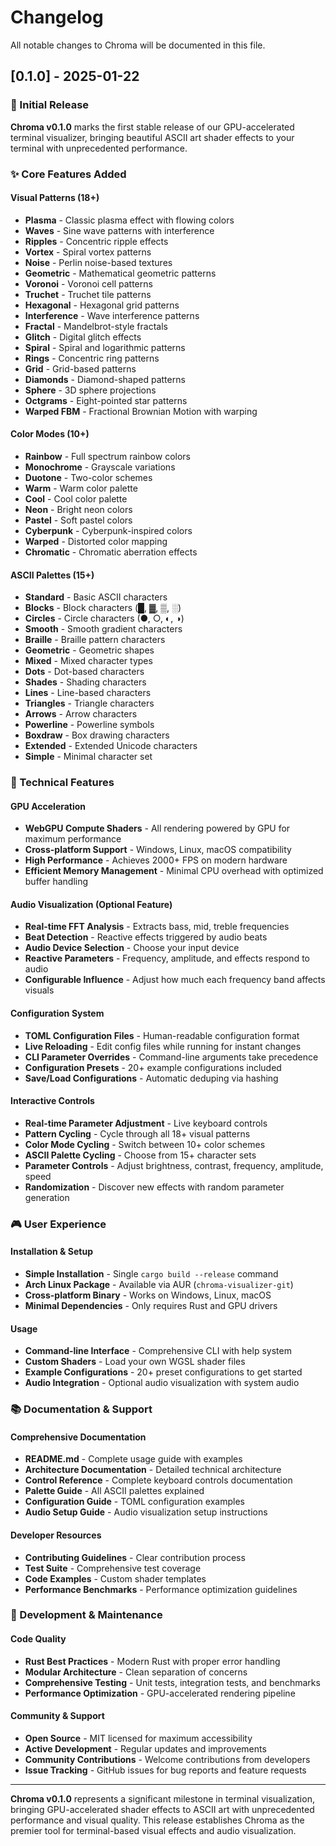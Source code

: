 # Changelog

All notable changes to Chroma will be documented in this file.

## [0.1.0] - 2025-01-22

### 🎉 Initial Release

**Chroma v0.1.0** marks the first stable release of our GPU-accelerated terminal visualizer, bringing beautiful ASCII art shader effects to your terminal with unprecedented performance.

### ✨ Core Features Added

#### Visual Patterns (18+)
- **Plasma** - Classic plasma effect with flowing colors
- **Waves** - Sine wave patterns with interference
- **Ripples** - Concentric ripple effects  
- **Vortex** - Spiral vortex patterns
- **Noise** - Perlin noise-based textures
- **Geometric** - Mathematical geometric patterns
- **Voronoi** - Voronoi cell patterns
- **Truchet** - Truchet tile patterns
- **Hexagonal** - Hexagonal grid patterns
- **Interference** - Wave interference patterns
- **Fractal** - Mandelbrot-style fractals
- **Glitch** - Digital glitch effects
- **Spiral** - Spiral and logarithmic patterns
- **Rings** - Concentric ring patterns
- **Grid** - Grid-based patterns
- **Diamonds** - Diamond-shaped patterns
- **Sphere** - 3D sphere projections
- **Octgrams** - Eight-pointed star patterns
- **Warped FBM** - Fractional Brownian Motion with warping

#### Color Modes (10+)
- **Rainbow** - Full spectrum rainbow colors
- **Monochrome** - Grayscale variations
- **Duotone** - Two-color schemes
- **Warm** - Warm color palette
- **Cool** - Cool color palette
- **Neon** - Bright neon colors
- **Pastel** - Soft pastel colors
- **Cyberpunk** - Cyberpunk-inspired colors
- **Warped** - Distorted color mapping
- **Chromatic** - Chromatic aberration effects

#### ASCII Palettes (15+)
- **Standard** - Basic ASCII characters
- **Blocks** - Block characters (█, ▓, ▒, ░)
- **Circles** - Circle characters (●, ○, ◐, ◑)
- **Smooth** - Smooth gradient characters
- **Braille** - Braille pattern characters
- **Geometric** - Geometric shapes
- **Mixed** - Mixed character types
- **Dots** - Dot-based characters
- **Shades** - Shading characters
- **Lines** - Line-based characters
- **Triangles** - Triangle characters
- **Arrows** - Arrow characters
- **Powerline** - Powerline symbols
- **Boxdraw** - Box drawing characters
- **Extended** - Extended Unicode characters
- **Simple** - Minimal character set

### 🚀 Technical Features

#### GPU Acceleration
- **WebGPU Compute Shaders** - All rendering powered by GPU for maximum performance
- **Cross-platform Support** - Windows, Linux, macOS compatibility
- **High Performance** - Achieves 2000+ FPS on modern hardware
- **Efficient Memory Management** - Minimal CPU overhead with optimized buffer handling

#### Audio Visualization (Optional Feature)
- **Real-time FFT Analysis** - Extracts bass, mid, treble frequencies
- **Beat Detection** - Reactive effects triggered by audio beats
- **Audio Device Selection** - Choose your input device
- **Reactive Parameters** - Frequency, amplitude, and effects respond to audio
- **Configurable Influence** - Adjust how much each frequency band affects visuals

#### Configuration System
- **TOML Configuration Files** - Human-readable configuration format
- **Live Reloading** - Edit config files while running for instant changes
- **CLI Parameter Overrides** - Command-line arguments take precedence
- **Configuration Presets** - 20+ example configurations included
- **Save/Load Configurations** - Automatic deduping via hashing

#### Interactive Controls
- **Real-time Parameter Adjustment** - Live keyboard controls
- **Pattern Cycling** - Cycle through all 18+ visual patterns
- **Color Mode Cycling** - Switch between 10+ color schemes
- **ASCII Palette Cycling** - Choose from 15+ character sets
- **Parameter Controls** - Adjust brightness, contrast, frequency, amplitude, speed
- **Randomization** - Discover new effects with random parameter generation

### 🎮 User Experience

#### Installation & Setup
- **Simple Installation** - Single `cargo build --release` command
- **Arch Linux Package** - Available via AUR (`chroma-visualizer-git`)
- **Cross-platform Binary** - Works on Windows, Linux, macOS
- **Minimal Dependencies** - Only requires Rust and GPU drivers

#### Usage
- **Command-line Interface** - Comprehensive CLI with help system
- **Custom Shaders** - Load your own WGSL shader files
- **Example Configurations** - 20+ preset configurations to get started
- **Audio Integration** - Optional audio visualization with system audio

### 📚 Documentation & Support

#### Comprehensive Documentation
- **README.md** - Complete usage guide with examples
- **Architecture Documentation** - Detailed technical architecture
- **Control Reference** - Complete keyboard controls documentation
- **Palette Guide** - All ASCII palettes explained
- **Configuration Guide** - TOML configuration examples
- **Audio Setup Guide** - Audio visualization setup instructions

#### Developer Resources
- **Contributing Guidelines** - Clear contribution process
- **Test Suite** - Comprehensive test coverage
- **Code Examples** - Custom shader templates
- **Performance Benchmarks** - Performance optimization guidelines

### 🔧 Development & Maintenance

#### Code Quality
- **Rust Best Practices** - Modern Rust with proper error handling
- **Modular Architecture** - Clean separation of concerns
- **Comprehensive Testing** - Unit tests, integration tests, and benchmarks
- **Performance Optimization** - GPU-accelerated rendering pipeline

#### Community & Support
- **Open Source** - MIT licensed for maximum accessibility
- **Active Development** - Regular updates and improvements
- **Community Contributions** - Welcome contributions from developers
- **Issue Tracking** - GitHub issues for bug reports and feature requests

---

**Chroma v0.1.0** represents a significant milestone in terminal visualization, bringing GPU-accelerated shader effects to ASCII art with unprecedented performance and visual quality. This release establishes Chroma as the premier tool for terminal-based visual effects and audio visualization.
